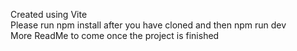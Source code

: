 Created using Vite <br>
Please run npm install after you have cloned and then npm run dev <br>
More ReadMe to come once the project is finished
